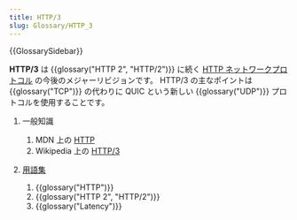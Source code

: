 ```yaml
---
title: HTTP/3
slug: Glossary/HTTP_3
---
```


{{GlossarySidebar}}

**HTTP/3** は {{glossary("HTTP 2", "HTTP/2")}} に続く [HTTP ネットワークプロトコル](/ja/docs/Web/HTTP/Basics_of_HTTP) の今後のメジャーリビジョンです。 HTTP/3 の主なポイントは {{glossary("TCP")}} の代わりに QUIC という新しい {{glossary("UDP")}} プロトコルを使用することです。

1. 一般知識

   1. MDN 上の [HTTP](/ja/docs/Web/HTTP)
   2. Wikipedia 上の [HTTP/3](https://ja.wikipedia.org/wiki/HTTP/3)

2. [用語集](/ja/docs/Glossary)

   1. {{glossary("HTTP")}}
   2. {{glossary("HTTP 2", "HTTP/2")}}
   3. {{glossary("Latency")}}
